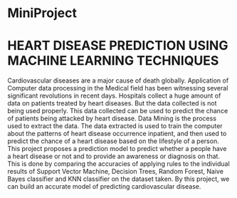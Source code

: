 # MiniProject
# HEART DISEASE PREDICTION USING MACHINE LEARNING TECHNIQUES
Cardiovascular diseases are a major cause of death globally. Application of Computer
data processing in the Medical field has been witnessing several significant
revolutions in recent days. Hospitals collect a huge amount of data on patients treated
by heart diseases. But the data collected is not being used properly. This data collected
can be used to predict the chance of patients being attacked by heart disease. Data
Mining is the process used to extract the data. The data extracted is used to train the
computer about the patterns of heart disease occurrence inpatient, and then used to
predict the chance of a heart disease based on the lifestyle of a person.
       This project proposes a prediction model to predict whether a people have a
heart disease or not and to provide an awareness or diagnosis on that. This is done by
comparing the accuracies of applying rules to the individual results of Support Vector
Machine, Decision Trees, Random Forest, Naive Bayes classifier and KNN classifier
on the dataset taken. By this project, we can build an accurate model of predicting
cardiovascular disease.
